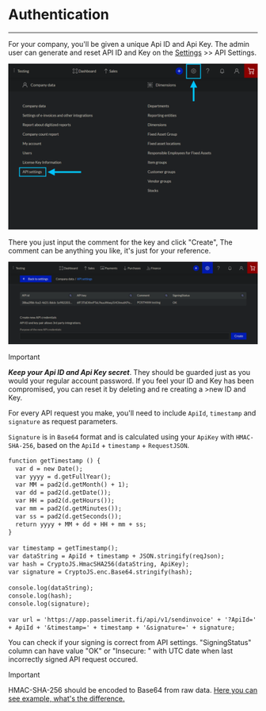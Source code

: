 # Authentication
---
For your company, you'll be given a unique Api ID and Api Key. The admin user can  generate and reset API ID and Key on the [Settings](https://app.passelimerit.fi/settings) >> API Settings.

![An image](../../dist/images/api-key-create-dark.png)

There you just input the comment for the key and click "Create", The comment can be anything you like, it's just for your reference.

![An image](../../dist/images/api-keys-list-1-dark.png)

>[!IMPORTANT]
>_**Keep your Api ID and Api Key secret**_. They should be guarded just as you would your regular account password. If you feel your ID and Key has been compromised, you can reset it by deleting and re creating a >new ID and Key.

For every API request you make, you'll need to include `ApiId`, `timestamp` and `signature` as request parameters.

`Signature` is in `Base64` format and is calculated using your `ApiKey` with `HMAC-SHA-256`, based on the `ApiId` + `timestamp` + `RequestJSON`.

```js{13-15}
function getTimestamp () {
  var d = new Date();
  var yyyy = d.getFullYear();
  var MM = pad2(d.getMonth() + 1);
  var dd = pad2(d.getDate());
  var HH = pad2(d.getHours());
  var mm = pad2(d.getMinutes());
  var ss = pad2(d.getSeconds());
  return yyyy + MM + dd + HH + mm + ss;
}

var timestamp = getTimestamp();
var dataString = ApiId + timestamp + JSON.stringify(reqJson); 
var hash = CryptoJS.HmacSHA256(dataString, ApiKey);           
var signature = CryptoJS.enc.Base64.stringify(hash);           

console.log(dataString);
console.log(hash);
console.log(signature);

var url = 'https://app.passelimerit.fi/api/v1/sendinvoice' + '?ApiId=' + ApiId + '&timestamp=' + timestamp + '&signature=' + signature;
```

You can check if your signing is correct from API settings. "SigningStatus" column can have value "OK" or "Insecure: " with UTC date when last incorrectly signed API request occured.

> [!IMPORTANT]
> HMAC-SHA-256 should be encoded to Base64 from raw data. [Here you can see example, what's the difference.](https://stackoverflow.com/a/32188410) <!--https://stackoverflow.com/questions/32188149/difference-between-cryptojs-enc-base64-stringify-and-normal-base64-encryption-->